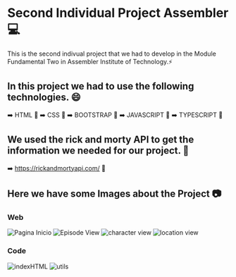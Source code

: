 # Second Individual Project Assembler :computer:

This is the second indivual project that we had to develop in the Module Fundamental Two in Assembler Institute of Technology.:zap:

## In this project we had to use the following technologies. 😄

:arrow_right: HTML :rocket:
:arrow_right: CSS :art:
:arrow_right: BOOTSTRAP :art:
:arrow_right: JAVASCRIPT :rocket:
:arrow_right: TYPESCRIPT :rocket:

## We used the rick and morty API to get the information we needed for our project. :file_folder:

:arrow_right: https://rickandmortyapi.com/ :satellite:

## Here we have some Images about the Project 📷

### Web

![Pagina Inicio](https://github.com/facundh/RickandMortyAssembler/assets/90207514/d4dc9cfd-d4e0-4d87-8ab3-f67a76e9ab81)
![Episode View](https://github.com/facundh/RickandMortyAssembler/assets/90207514/e98ee0af-9f3d-4d46-a5e4-70a60a5c9992)
![character view](https://github.com/facundh/RickandMortyAssembler/assets/90207514/d797da94-7b38-49d0-a35f-4a8732b07471)
![location view](https://github.com/facundh/RickandMortyAssembler/assets/90207514/e38ecfb3-e92a-4612-a998-98c2089da80f)

 ### Code
![indexHTML](https://github.com/facundh/RickandMortyAssembler/assets/90207514/a08ee507-a0e4-4f7d-8fdb-7644406282e3)
![utils](https://github.com/facundh/RickandMortyAssembler/assets/90207514/ec98dfe7-46c2-40cb-ac7b-35b79b6316c5)
